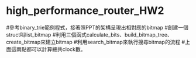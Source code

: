 # high_performance_router_HW2

#參考binary_trie範例程式，接著照PPT的架構呈現出相對應的bitmap
#創建一個struct叫list_bitmap
#利用三個函式calculate_bits、build_bitmap_tree、create_bitmap來建立bitmap
#利用search_bitmap來執行搜尋bitmap的流程
#上面這兩點都可以計算總共clock數。
